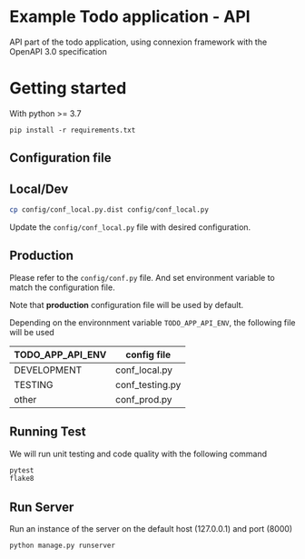 # Example Todo application - API
API part of the todo application, using connexion framework with the OpenAPI 3.0 specification

# Getting started
With python >= 3.7

```
pip install -r requirements.txt
```

## Configuration file
## Local/Dev
```bash
cp config/conf_local.py.dist config/conf_local.py
```
Update the `config/conf_local.py` file with desired configuration.

## Production
Please refer to the `config/conf.py` file. And set environment variable to match the configuration file.

Note that **production** configuration file will be used by default.

Depending on the environnment variable `TODO_APP_API_ENV`, the following file will be used

| TODO_APP_API_ENV  | config file |
| ---------- | ---------- |
| DEVELOPMENT | conf_local.py |
| TESTING | conf_testing.py |
| other | conf_prod.py |

## Running Test
We will run unit testing and code quality with the following command

```bash
pytest
flake8
```

## Run Server
Run an instance of the server on the default host (127.0.0.1) and port (8000)
```bash
python manage.py runserver
```
